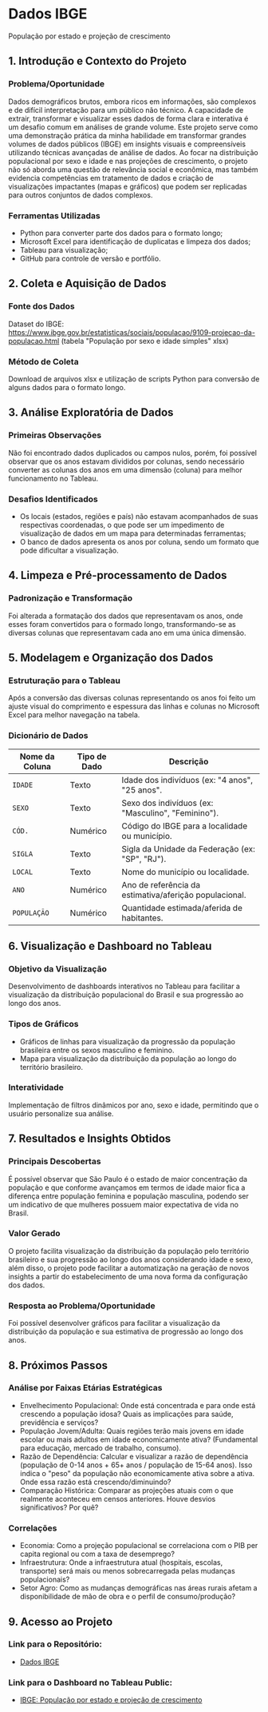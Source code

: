 # Dados IBGE
População por estado e projeção de crescimento

## 1. Introdução e Contexto do Projeto

### Problema/Oportunidade
Dados demográficos brutos, embora ricos em informações, são complexos e de difícil interpretação para um público não técnico. A capacidade de extrair, transformar e visualizar esses dados de forma clara e interativa é um desafio comum em análises de grande volume. Este projeto serve como uma demonstração prática da minha habilidade em transformar grandes volumes de dados públicos (IBGE) em insights visuais e compreensíveis utilizando técnicas avançadas de análise de dados. Ao focar na distribuição populacional por sexo e idade e nas projeções de crescimento, o projeto não só aborda uma questão de relevância social e econômica, mas também evidencia competências em tratamento de dados e criação de visualizações impactantes (mapas e gráficos) que podem ser replicadas para outros conjuntos de dados complexos.

### Ferramentas Utilizadas
- Python para converter parte dos dados para o formato longo;
- Microsoft Excel para identificação de duplicatas e limpeza dos dados;
- Tableau para visualização;
- GitHub para controle de versão e portfólio.

## 2. Coleta e Aquisição de Dados

### Fonte dos Dados
Dataset do IBGE: https://www.ibge.gov.br/estatisticas/sociais/populacao/9109-projecao-da-populacao.html (tabela "População por sexo e idade simples" xlsx)

### Método de Coleta
Download de arquivos xlsx e utilização de scripts Python para conversão de alguns dados para o formato longo.

## 3. Análise Exploratória de Dados

### Primeiras Observações
Não foi encontrado dados duplicados ou campos nulos, porém, foi possível observar que os anos estavam divididos por colunas, sendo necessário converter as colunas dos anos em uma dimensão (coluna) para melhor funcionamento no Tableau.

### Desafios Identificados
- Os locais (estados, regiões e país) não estavam acompanhados de suas respectivas coordenadas, o que pode ser um impedimento de visualização de dados em um mapa para determinadas ferramentas;
- O banco de dados apresenta os anos por coluna, sendo um formato que pode dificultar a visualização.

## 4. Limpeza e Pré-processamento de Dados
   
### Padronização e Transformação
Foi alterada a formatação dos dados que representavam os anos, onde esses foram convertidos para o formado longo, transformando-se as diversas colunas que representavam cada ano em uma única dimensão.

## 5. Modelagem e Organização dos Dados

### Estruturação para o Tableau
Após a conversão das diversas colunas representando os anos foi feito um ajuste visual do comprimento e espessura das linhas e colunas no Microsoft Excel para melhor navegação na tabela.

### Dicionário de Dados

| Nome da Coluna | Tipo de Dado | Descrição                                                   |
| -------------- | ------------ | ----------------------------------------------------------- |
| `IDADE`        | Texto        | Idade dos indivíduos (ex: "4 anos", "25 anos". |
| `SEXO`         | Texto        | Sexo dos indivíduos (ex: "Masculino", "Feminino").          |
| `CÓD.`         | Numérico     | Código do IBGE para a localidade ou município.              |
| `SIGLA`        | Texto        | Sigla da Unidade da Federação (ex: "SP", "RJ").             |
| `LOCAL`        | Texto        | Nome do município ou localidade.                            |
| `ANO`          | Numérico     | Ano de referência da estimativa/aferição populacional.               |
| `POPULAÇÃO`    | Numérico     | Quantidade estimada/aferida de habitantes.                  |

## 6. Visualização e Dashboard no Tableau

### Objetivo da Visualização
Desenvolvimento de dashboards interativos no Tableau para facilitar a visualização da distribuição populacional do Brasil e sua progressão ao longo dos anos.

### Tipos de Gráficos
- Gráficos de linhas para visualização da progressão da população brasileira entre os sexos masculino e feminino.
- Mapa para visualização da distribuição da população ao longo do território brasileiro.
  
### Interatividade
Implementação de filtros dinâmicos por ano, sexo e idade, permitindo que o usuário personalize sua análise.

## 7. Resultados e Insights Obtidos
   
### Principais Descobertas
É possível observar que São Paulo é o estado de maior concentração da população e que conforme avançamos em termos de idade maior fica a diferença entre população feminina e população masculina, podendo ser um indicativo de que mulheres possuem maior expectativa de vida no Brasil.

### Valor Gerado
O projeto facilita visualização da distribuição da população pelo território brasileiro e sua progressão ao longo dos anos considerando idade e sexo, além disso, o projeto pode facilitar a automatização na geração de novos insights a partir do estabelecimento de uma nova forma da configuração dos dados.

### Resposta ao Problema/Oportunidade
Foi possível desenvolver gráficos para facilitar a visualização da distribuição da população e sua estimativa de progressão ao longo dos anos.

## 8. Próximos Passos 

### Análise por Faixas Etárias Estratégicas
- Envelhecimento Populacional: Onde está concentrada e para onde está crescendo a população idosa? Quais as implicações para saúde, previdência e serviços?
- População Jovem/Adulta: Quais regiões terão mais jovens em idade escolar ou mais adultos em idade economicamente ativa? (Fundamental para educação, mercado de trabalho, consumo).
- Razão de Dependência: Calcular e visualizar a razão de dependência (população de 0-14 anos + 65+ anos / população de 15-64 anos). Isso indica o "peso" da população não economicamente ativa sobre a ativa. Onde essa razão está crescendo/diminuindo?
- Comparação Histórica: Comparar as projeções atuais com o que realmente aconteceu em censos anteriores. Houve desvios significativos? Por quê?

### Correlações
- Economia: Como a projeção populacional se correlaciona com o PIB per capita regional ou com a taxa de desemprego?
- Infraestrutura: Onde a infraestrutura atual (hospitais, escolas, transporte) será mais ou menos sobrecarregada pelas mudanças populacionais?
- Setor Agro: Como as mudanças demográficas nas áreas rurais afetam a disponibilidade de mão de obra e o perfil de consumo/produção?

## 9. Acesso ao Projeto

### Link para o Repositório: 
- [Dados IBGE](https://github.com/WalterMatheus/Dados_IBGE)

### Link para o Dashboard no Tableau Public:
  
- [IBGE: População por estado e projeção de crescimento](https://public.tableau.com/app/profile/walter.matheus.alves.ribeiro/viz/IBGEPopulaoporestadoeprojeodecrescimento/Painel1)
